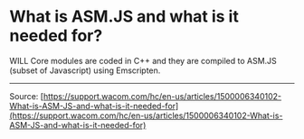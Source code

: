 # What is ASM.JS and what is it needed for?

WILL Core modules are coded in C++ and they are compiled to ASM.JS (subset of Javascript) using Emscripten.

---
Source: [https://support.wacom.com/hc/en-us/articles/1500006340102-What-is-ASM-JS-and-what-is-it-needed-for](https://support.wacom.com/hc/en-us/articles/1500006340102-What-is-ASM-JS-and-what-is-it-needed-for)
